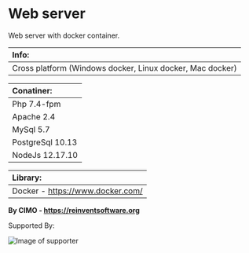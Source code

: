 Web server
==============

Web server with docker container.

| Info: |
|:---|
| Cross platform (Windows docker, Linux docker, Mac docker) |

| Conatiner: |
|:---|
| Php 7.4-fpm |
| Apache 2.4 |
| MySql 5.7 |
| PostgreSql 10.13 |
| NodeJs 12.17.10 |

| Library: |
|:---|
| Docker - https://www.docker.com/ |

<b>By CIMO - https://reinventsoftware.org</b>

Supported By:

![Image of supporter](https://avatars0.githubusercontent.com/u/878437?s=200&v=4)
